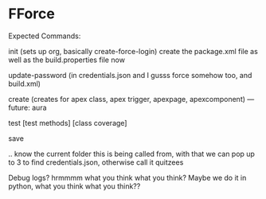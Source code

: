 # FForce

Expected Commands:

init (sets up org, basically create-force-login)
  create the package.xml file as well as the build.properties file now

update-password
  (in credentials.json and I gusss force somehow too, and build.xml)

create
  (creates for apex class, apex trigger, apexpage, apexcomponent)
  — future: aura

test [test methods] [class coverage]

save



.. know the current folder this is being called from, with that we can pop up to 3 to find credentials.json, otherwise call it quitzees


Debug logs? hrmmmm what you think what you think? Maybe we do it in python, what you think what you think?? 